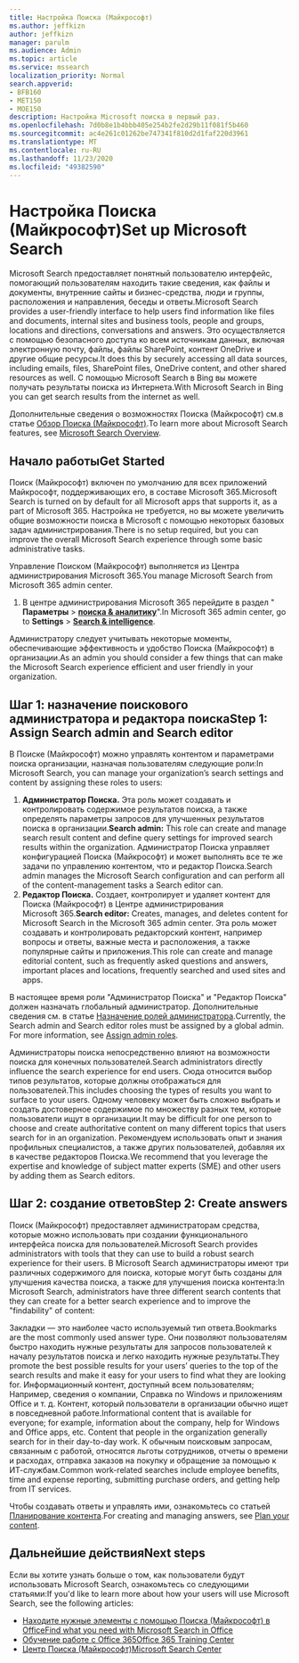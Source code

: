 ```yaml
---
title: Настройка Поиска (Майкрософт)
ms.author: jeffkizn
author: jeffkizn
manager: parulm
ms.audience: Admin
ms.topic: article
ms.service: mssearch
localization_priority: Normal
search.appverid:
- BFB160
- MET150
- MOE150
description: Настройка Microsoft поиска в первый раз.
ms.openlocfilehash: 7d0b8e1b4bbb405e254b2fe2d29b11f081f5b460
ms.sourcegitcommit: ac4e261c01262be747341f810d2d1faf220d3961
ms.translationtype: MT
ms.contentlocale: ru-RU
ms.lasthandoff: 11/23/2020
ms.locfileid: "49382590"
---
```

# <a name="set-up-microsoft-search"></a><span data-ttu-id="5cf0c-103">Настройка Поиска (Майкрософт)</span><span class="sxs-lookup"><span data-stu-id="5cf0c-103">Set up Microsoft Search</span></span>

<span data-ttu-id="5cf0c-104">Microsoft Search предоставляет понятный пользователю интерфейс, помогающий пользователям находить такие сведения, как файлы и документы, внутренние сайты и бизнес-средства, люди и группы, расположения и направления, беседы и ответы.</span><span class="sxs-lookup"><span data-stu-id="5cf0c-104">Microsoft Search provides a user-friendly interface to help users find information like files and documents, internal sites and business tools, people and groups, locations and directions, conversations and answers.</span></span> <span data-ttu-id="5cf0c-105">Это осуществляется с помощью безопасного доступа ко всем источникам данных, включая электронную почту, файлы, файлы SharePoint, контент OneDrive и другие общие ресурсы.</span><span class="sxs-lookup"><span data-stu-id="5cf0c-105">It does this by securely accessing all data sources, including emails, files, SharePoint files, OneDrive content, and other shared resources as well.</span></span> <span data-ttu-id="5cf0c-106">С помощью Microsoft Search в Bing вы можете получать результаты поиска из Интернета.</span><span class="sxs-lookup"><span data-stu-id="5cf0c-106">With Microsoft Search in Bing you can get search results from the internet as well.</span></span>

<span data-ttu-id="5cf0c-107">Дополнительные сведения о возможностях Поиска (Майкрософт) см.в статье [Обзор Поиска (Майкрософт)](overview-microsoft-search.md).</span><span class="sxs-lookup"><span data-stu-id="5cf0c-107">To learn more about Microsoft Search features, see [Microsoft Search Overview](overview-microsoft-search.md).</span></span>

## <a name="get-started"></a><span data-ttu-id="5cf0c-108">Начало работы</span><span class="sxs-lookup"><span data-stu-id="5cf0c-108">Get Started</span></span>

<span data-ttu-id="5cf0c-109">Поиск (Майкрософт) включен по умолчанию для всех приложений Майкрософт, поддерживающих его, в составе Microsoft 365.</span><span class="sxs-lookup"><span data-stu-id="5cf0c-109">Microsoft Search is turned on by default for all Microsoft apps that supports it, as a part of Microsoft 365.</span></span> <span data-ttu-id="5cf0c-110">Настройка не требуется, но вы можете увеличить общие возможности поиска в Microsoft с помощью некоторых базовых задач администрирования.</span><span class="sxs-lookup"><span data-stu-id="5cf0c-110">There is no setup required, but you can improve the overall Microsoft Search experience through some basic administrative tasks.</span></span>

<span data-ttu-id="5cf0c-111">Управление Поиском (Майкрософт) выполняется из Центра администрирования Microsoft 365.</span><span class="sxs-lookup"><span data-stu-id="5cf0c-111">You manage Microsoft Search from Microsoft 365 admin center.</span></span>

1. <span data-ttu-id="5cf0c-112">В центре администрирования Microsoft 365 перейдите в раздел " **Параметры**  >  [**поиска & аналитику**](https://admin.microsoft.com/Adminportal/Home#/MicrosoftSearch)".</span><span class="sxs-lookup"><span data-stu-id="5cf0c-112">In Microsoft 365 admin center, go to **Settings** > [**Search & intelligence**](https://admin.microsoft.com/Adminportal/Home#/MicrosoftSearch).</span></span>

<span data-ttu-id="5cf0c-113">Администратору следует учитывать некоторые моменты, обеспечивающие эффективность и удобство Поиска (Майкрософт) в организации.</span><span class="sxs-lookup"><span data-stu-id="5cf0c-113">As an admin you should consider a few things that can make the Microsoft Search experience efficient and user friendly in your organization.</span></span>

## <a name="step-1-assign-search-admin-and-search-editor"></a><span data-ttu-id="5cf0c-114">Шаг 1: назначение поискового администратора и редактора поиска</span><span class="sxs-lookup"><span data-stu-id="5cf0c-114">Step 1: Assign Search admin and Search editor</span></span>

<span data-ttu-id="5cf0c-115">В Поиске (Майкрософт) можно управлять контентом и параметрами поиска организации, назначая пользователям следующие роли:</span><span class="sxs-lookup"><span data-stu-id="5cf0c-115">In Microsoft Search, you can manage your organization’s search settings and content by assigning these roles to users:</span></span>

1. <span data-ttu-id="5cf0c-116">**Администратор Поиска.** Эта роль может создавать и контролировать содержимое результатов поиска, а также определять параметры запросов для улучшенных результатов поиска в организации.</span><span class="sxs-lookup"><span data-stu-id="5cf0c-116">**Search admin:** This role can create and manage search result content and define query settings for improved search results within the organization.</span></span> <span data-ttu-id="5cf0c-117">Администратор Поиска управляет конфигурацией Поиска (Майкрософт) и может выполнять все те же задачи по управлению контентом, что и редактор Поиска.</span><span class="sxs-lookup"><span data-stu-id="5cf0c-117">Search admin manages the Microsoft Search configuration and can perform all of the content-management tasks a Search editor can.</span></span>
2. <span data-ttu-id="5cf0c-118">**Редактор Поиска.** Создает, контролирует и удаляет контент для Поиска (Майкрософт) в Центре администрирования Microsoft 365.</span><span class="sxs-lookup"><span data-stu-id="5cf0c-118">**Search editor:** Creates, manages, and deletes content for Microsoft Search in the Microsoft 365 admin center.</span></span> <span data-ttu-id="5cf0c-119">Эта роль может создавать и контролировать редакторский контент, например вопросы и ответы, важные места и расположения, а также популярные сайты и приложения.</span><span class="sxs-lookup"><span data-stu-id="5cf0c-119">This role can create and manage editorial content, such as frequently asked questions and answers, important places and locations, frequently searched and used sites and apps.</span></span>

<span data-ttu-id="5cf0c-120">В настоящее время роли "Администратор Поиска" и "Редактор Поиска" должен назначать глобальный администратор. Дополнительные сведения см. в статье [Назначение ролей администратора](https://docs.microsoft.com/office365/admin/add-users/assign-admin-roles?view=o365-worldwide).</span><span class="sxs-lookup"><span data-stu-id="5cf0c-120">Currently, the Search admin and Search editor roles must be assigned by a global admin. For more information, see [Assign admin roles](https://docs.microsoft.com/office365/admin/add-users/assign-admin-roles?view=o365-worldwide).</span></span>

<span data-ttu-id="5cf0c-121">Администраторы поиска непосредственно влияют на возможности поиска для конечных пользователей.</span><span class="sxs-lookup"><span data-stu-id="5cf0c-121">Search administrators directly influence the search experience for end users.</span></span> <span data-ttu-id="5cf0c-122">Сюда относится выбор типов результатов, которые должны отображаться для пользователей.</span><span class="sxs-lookup"><span data-stu-id="5cf0c-122">This includes choosing the types of results you want to surface to your users.</span></span> <span data-ttu-id="5cf0c-123">Одному человеку может быть сложно выбрать и создать достоверное содержимое по множеству разных тем, которые пользователи ищут в организации.</span><span class="sxs-lookup"><span data-stu-id="5cf0c-123">It may be difficult for one person to choose and create authoritative content on many different topics that users search for in an organization.</span></span> <span data-ttu-id="5cf0c-124">Рекомендуем использовать опыт и знания профильных специалистов, а также других пользователей, добавляя их в качестве редакторов Поиска.</span><span class="sxs-lookup"><span data-stu-id="5cf0c-124">We recommend that you leverage the expertise and knowledge of subject matter experts (SME) and other users by adding them as Search editors.</span></span>

## <a name="step-2-create-answers"></a><span data-ttu-id="5cf0c-125">Шаг 2: создание ответов</span><span class="sxs-lookup"><span data-stu-id="5cf0c-125">Step 2: Create answers</span></span>

<span data-ttu-id="5cf0c-126">Поиск (Майкрософт) предоставляет администраторам средства, которые можно использовать при создании функционального интерфейса поиска для пользователей.</span><span class="sxs-lookup"><span data-stu-id="5cf0c-126">Microsoft Search provides administrators with tools that they can use to build a robust search experience for their users.</span></span> <span data-ttu-id="5cf0c-127">В Microsoft Search администраторы имеют три различных содержимого для поиска, которые могут быть созданы для улучшения качества поиска, а также для улучшения поиска контента:</span><span class="sxs-lookup"><span data-stu-id="5cf0c-127">In Microsoft Search, administrators have three different search contents that they can create for a better search experience and to improve the "findability" of content:</span></span>

<span data-ttu-id="5cf0c-128">Закладки — это наиболее часто используемый тип ответа.</span><span class="sxs-lookup"><span data-stu-id="5cf0c-128">Bookmarks are the most commonly used answer type.</span></span> <span data-ttu-id="5cf0c-129">Они позволяют пользователям быстро находить нужные результаты для запросов пользователей к началу результатов поиска и легко находить нужные результаты.</span><span class="sxs-lookup"><span data-stu-id="5cf0c-129">They promote the best possible results for your users’ queries to the top of the search results and make it easy for your users to find what they are looking for.</span></span>
<span data-ttu-id="5cf0c-130">Информационный контент, доступный всем пользователям; Например, сведения о компании, Справка по Windows и приложениям Office и т. д. Контент, который пользователи в организации обычно ищет в повседневной работе.</span><span class="sxs-lookup"><span data-stu-id="5cf0c-130">Informational content that is available for everyone; for example, information about the company, help for Windows and Office apps, etc. Content that people in the organization generally search for in their day-to-day work.</span></span> <span data-ttu-id="5cf0c-131">К обычным поисковым запросам, связанным с работой, относятся льготы сотрудников, отчеты о времени и расходах, отправка заказов на покупку и обращение за помощью к ИТ-службам.</span><span class="sxs-lookup"><span data-stu-id="5cf0c-131">Common work-related searches include employee benefits, time and expense reporting, submitting purchase orders, and getting help from IT services.</span></span>

<span data-ttu-id="5cf0c-132">Чтобы создавать ответы и управлять ими, ознакомьтесь со статьей [Планирование контента](plan-your-content.md).</span><span class="sxs-lookup"><span data-stu-id="5cf0c-132">For creating and managing answers, see [Plan your content](plan-your-content.md).</span></span>

## <a name="next-steps"></a><span data-ttu-id="5cf0c-133">Дальнейшие действия</span><span class="sxs-lookup"><span data-stu-id="5cf0c-133">Next steps</span></span>

<span data-ttu-id="5cf0c-134">Если вы хотите узнать больше о том, как пользователи будут использовать Microsoft Search, ознакомьтесь со следующими статьями:</span><span class="sxs-lookup"><span data-stu-id="5cf0c-134">If you'd like to learn more about how your users will use Microsoft Search, see the following articles:</span></span>

- [<span data-ttu-id="5cf0c-135">Находите нужные элементы с помощью Поиска (Майкрософт) в Office</span><span class="sxs-lookup"><span data-stu-id="5cf0c-135">Find what you need with Microsoft Search in Office</span></span>](https://support.office.com/article/find-what-you-need-with-microsoft-search-in-office-2457d4d8-48a8-4ad4-ab89-5a0657aa8446)
- [<span data-ttu-id="5cf0c-136">Обучение работе с Office 365</span><span class="sxs-lookup"><span data-stu-id="5cf0c-136">Office 365 Training Center</span></span>](https://support.office.com/office-training-center)
- [<span data-ttu-id="5cf0c-137">Центр Поиска (Майкрософт)</span><span class="sxs-lookup"><span data-stu-id="5cf0c-137">Microsoft Search Center</span></span>](https://support.office.com/article/-working-title-microsoft-search-center-b8bf5a2c-7515-40a9-9a6a-b8ed382c86bc)
